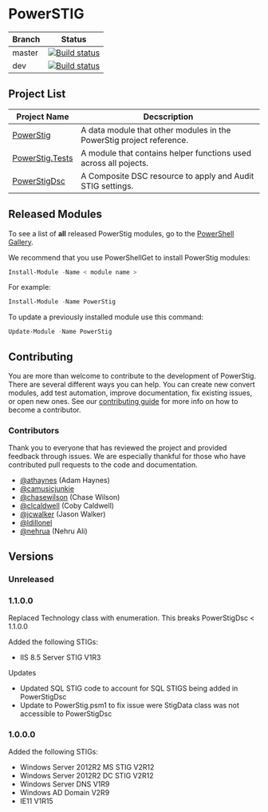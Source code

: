 # PowerSTIG

|Branch|Status|
| ---- | ---- |
| master | [![Build status](https://ci.appveyor.com/api/projects/status/9iuhve75mrjdxokb/branch/master?svg=true)](https://ci.appveyor.com/api/projects/status/9iuhve75mrjdxokb/branch/master?svg=true) |
| dev | [![Build status](https://ci.appveyor.com/api/projects/status/9iuhve75mrjdxokb/branch/dev?svg=true)](https://ci.appveyor.com/api/projects/status/9iuhve75mrjdxokb/branch/dev?svg=true) |

## Project List

| Project Name | Decscription |
| ------------ | ------------ |
| [PowerStig](https://github.com/Microsoft/PowerStig) | A data module that other modules in the PowerStig project reference.
| [PowerStig.Tests](https://github.com/Microsoft/PowerStig.Tests) | A module that contains helper functions used across all pojects.
| [PowerStigDsc](https://github.com/Microsoft/PowerStigDsc) | A Composite DSC resource to apply and Audit STIG settings.

## Released Modules

To see a list of **all** released PowerStig modules, go to the [PowerShell Gallery](https://www.powershellgallery.com/items?q=powerstig&x=19&y=15).

We recommend that you use PowerShellGet to install PowerStig modules:

```powershell
Install-Module -Name < module name >
```

For example:

```powershell
Install-Module -Name PowerStig
```

To update a previously installed module use this command:

```powershell
Update-Module -Name PowerStig
```

## Contributing

You are more than welcome to contribute to the development of PowerStig.
There are several different ways you can help.
You can create new convert modules, add test automation, improve documentation, fix existing issues, or open new ones.
See our [contributing guide](CONTRIBUTING.md) for more info on how to become a contributor.

### Contributors

Thank you to everyone that has reviewed the project and provided feedback through issues.
We are especially thankful for those who have contributed pull requests to the code and documentation.

* [@athaynes](https://github.com/athaynes) (Adam Haynes)
* [@camusicjunkie](https://github.com/camusicjunkie)
* [@chasewilson](https://github.com/chasewilson) (Chase Wilson)
* [@clcaldwell](https://github.com/clcaldwell) (Coby Caldwell)
* [@jcwalker](https://github.com/jcwalker) (Jason Walker)
* [@ldillonel](https://github.com/ldillonel)
* [@nehrua](https://github.com/nehrua) (Nehru Ali)

## Versions

### Unreleased

### 1.1.0.0

Replaced Technology class with enumeration. This breaks PowerStigDsc < 1.1.0.0

Added the following STIGs:

* IIS 8.5 Server STIG V1R3

Updates

* Updated SQL STIG code to account for SQL STIGS being added in PowerStigDsc
* Update to PowerStig.psm1 to fix issue were StigData class was not accessible to PowerStigDsc

### 1.0.0.0

Added the following STIGs:

* Windows Server 2012R2 MS STIG V2R12
* Windows Server 2012R2 DC STIG V2R12
* Windows Server DNS V1R9
* Windows AD Domain V2R9
* IE11 V1R15
